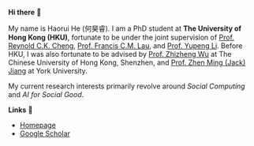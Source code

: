 **Hi there** 🙌

My name is Haorui He (何昊睿). I am a PhD student at **The University of Hong Kong (HKU)**, fortunate to be under the joint supervision of [Prof. Reynold C.K. Cheng](https://www.reynold.hku.hk/), [Prof. Francis C.M. Lau](https://i.cs.hku.hk/~fcmlau/), and [Prof. Yupeng Li](https://imd.hkbu.edu.hk/faculty-member/Dr-Yupeng-LI.html). Before HKU, I was also fortunate to be advised by [Prof. Zhizheng Wu](https://drwuz.com/) at The Chinese University of Hong Kong, Shenzhen, and [Prof. Zhen Ming (Jack) Jiang](https://scholar.google.com/citations?user=dbzTZhcAAAAJ&hl=en&oi=ao) at York University. 

My current research interests primarily revolve around *Social Computing* and *AI for Social Good*.

**Links** 🔗 
- [Homepage](https://harryhe11.github.io/)
- [Google Scholar](https://scholar.google.com/citations?user=cCIc3UIAAAAJ&hl=en)
